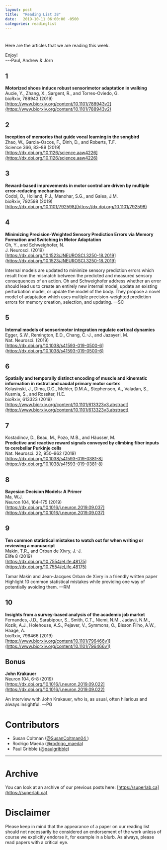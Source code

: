 ```yaml
---
layout: post
title:  "Reading List 38"
date:   2019-10-11 06:00:00 -0500
categories: readinglist
---
```


# 

Here are the articles that we are reading this week.

Enjoy!  
---Paul, Andrew & Jörn

## 1
**Motorized shoes induce robust sensorimotor adaptation in walking**  
Aucie, Y., Zhang, X., Sargent, R., and Torres-Oviedo, G.  
bioRxiv, 788943 (2019)  
[https://www.biorxiv.org/content/10.1101/788943v2](https://www.biorxiv.org/content/10.1101/788943v2)

## 2
**Inception of memories that guide vocal learning in the songbird**  
Zhao, W., Garcia-Oscos, F., Dinh, D., and Roberts, T.F.  
Science 366, 83–89 (2019)  
[https://dx.doi.org/10.1126/science.aaw4226](https://dx.doi.org/10.1126/science.aaw4226)

## 3
**Reward-based improvements in motor control are driven by multiple error-reducing mechanisms**  
Codol, O., Holland, P.J., Manohar, S.G., and Galea, J.M.  
bioRxiv, 792598 (2019)  
[https://dx.doi.org/10.1101/792598](https://dx.doi.org/10.1101/792598)

## 4
**Minimizing Precision-Weighted Sensory Prediction Errors via Memory Formation and Switching in Motor Adaptation**  
Oh, Y., and Schweighofer, N.  
J. Neurosci. (2019)  
[https://dx.doi.org/10.1523/JNEUROSCI.3250-18.2019](https://dx.doi.org/10.1523/JNEUROSCI.3250-18.2019)

Internal models are updated to minimize sensory prediction errors which result from the mismatch between the predicted and measured sensory consequences of an action. Oh and Schweighofer address whether an error should lead us to create an entirely new internal model, update an existing perturbation model, or update the model of the body. They propose a novel model of adaptation which uses multiple precision-weighted prediction errors for memory creation, selection, and updating. —SC

## 5
**Internal models of sensorimotor integration regulate cortical dynamics**  
Egger, S.W., Remington, E.D., Chang, C.-J., and Jazayeri, M.  
Nat. Neurosci. (2019)  
[https://dx.doi.org/10.1038/s41593-019-0500-6](https://dx.doi.org/10.1038/s41593-019-0500-6)

## 6
**Spatially and temporally distinct encoding of muscle and kinematic information in rostral and caudal primary motor cortex**  
Kolasinski, J., Dima, D.C., Mehler, D.M.A., Stephenson, A., Valadan, S., Kusmia, S., and Rossiter, H.E.  
bioRxiv, 613323 (2019)  
[https://www.biorxiv.org/content/10.1101/613323v3.abstract](https://www.biorxiv.org/content/10.1101/613323v3.abstract)

## 7
Kostadinov, D., Beau, M., Pozo, M.B., and Häusser, M.  
**Predictive and reactive reward signals conveyed by climbing fiber inputs to cerebellar Purkinje cells**  
Nat. Neurosci. 22, 950–962 (2019)  
[https://dx.doi.org/10.1038/s41593-019-0381-8](https://dx.doi.org/10.1038/s41593-019-0381-8)

## 8
**Bayesian Decision Models: A Primer**  
Ma, W.J.  
Neuron 104, 164–175 (2019)  
[https://dx.doi.org/10.1016/j.neuron.2019.09.037](https://dx.doi.org/10.1016/j.neuron.2019.09.037)

## 9
**Ten common statistical mistakes to watch out for when writing or reviewing a manuscript**  
Makin, T.R., and Orban de Xivry, J.-J.  
Elife 8 (2019)  
[https://dx.doi.org/10.7554/eLife.48175](https://dx.doi.org/10.7554/eLife.48175)

Tamar Makin and Jean-Jacques Orban de Xivry in a friendly written paper Highlight 10 common statistical mistakes while providing one way of potentially avoiding them. —RM

## 10
**Insights from a survey-based analysis of the academic job market**  
Fernandes, J.D., Sarabipour, S., Smith, C.T., Niemi, N.M., Jadavji, N.M., Kozik, A.J., Holehouse, A.S., Pejaver, V., Symmons, O., Bisson Filho, A.W., Haage, A.  
bioRxiv, 796466 (2019)  
[https://www.biorxiv.org/content/10.1101/796466v1](https://www.biorxiv.org/content/10.1101/796466v1)

## Bonus
**John Krakauer**  
Neuron 104, 6–8 (2019)  
[https://dx.doi.org/10.1016/j.neuron.2019.09.022](https://dx.doi.org/10.1016/j.neuron.2019.09.022)

An interview with John Krakauer, who is, as usual, often hilarious and always insightful. —PG


# Contributors
- Susan Coltman ([@SusanColtman04
](https://twitter.com/SusanColtman04))
- Rodrigo Maeda ([@rodrigo_maeda](https://twitter.com/rodrigo_maeda))
- Paul Gribble ([@paulgribble](https://twitter.com/paulgribble))


---
# Archive
You can look at an archive of our previous posts here: [https://superlab.ca](https://superlab.ca)


# Disclaimer
Please keep in mind that the appearance of a paper on our reading list should not necessarily be considered an endorsement of the work unless of course we explicitly endorse it, for example in a blurb. As always, please read papers with a critical eye.
